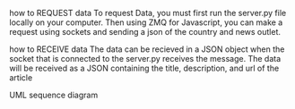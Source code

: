 how to REQUEST data
To request Data, you must first run the server.py file locally on your computer. Then using ZMQ for Javascript, you can make a request using sockets and sending a json
of the country and news outlet. 

how to RECEIVE data
The data can be recieved in a JSON object when the socket that is connected to the server.py receives the message. The data will be received as a JSON containing
the title, description, and url of the article

UML sequence diagram
